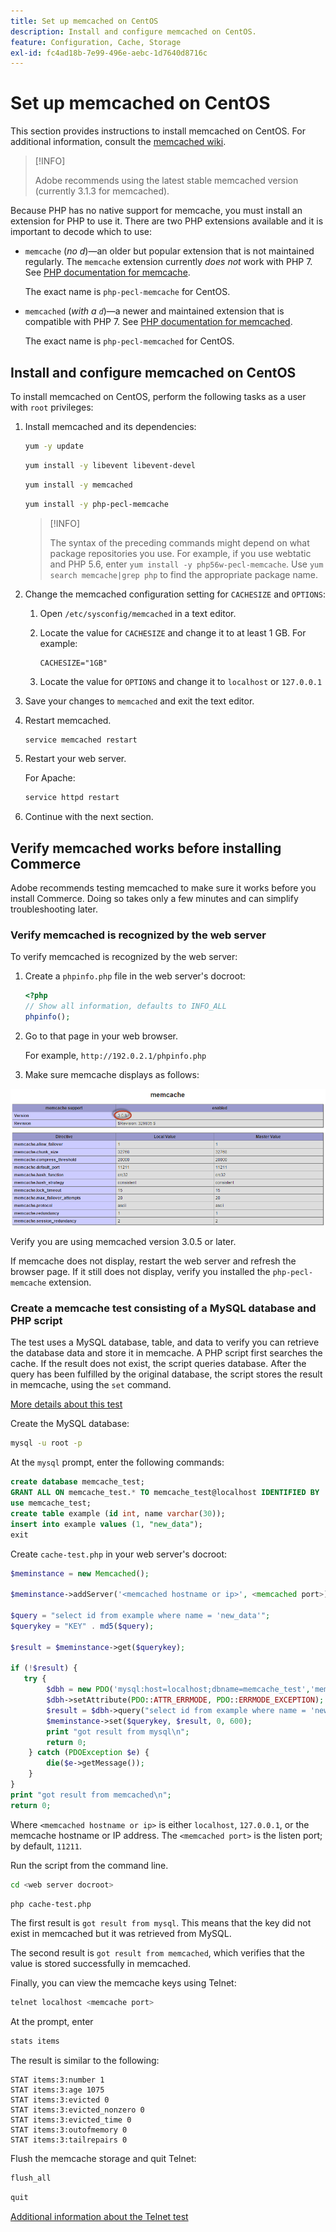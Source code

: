 ```yaml
---
title: Set up memcached on CentOS
description: Install and configure memcached on CentOS.
feature: Configuration, Cache, Storage
exl-id: fc4ad18b-7e99-496e-aebc-1d7640d8716c
---
```

# Set up memcached on CentOS

This section provides instructions to install memcached on CentOS. For additional information, consult the [memcached wiki](https://github.com/memcached/old-wiki).

>[!INFO]
>
>Adobe recommends using the latest stable memcached version (currently 3.1.3 for memcached).

Because PHP has no native support for memcache, you must install an extension for PHP to use it. There are two PHP extensions available and it is important to decode which to use:

- `memcache` (_no d_)—an older but popular extension that is not maintained regularly. 
The `memcache` extension currently _does not_ work with PHP 7. See [PHP documentation for memcache](https://www.php.net/manual/en/book.memcache.php).

   The exact name is `php-pecl-memcache` for CentOS.

- `memcached` (_with a `d`_)—a newer and maintained extension that is compatible with PHP 7. See [PHP documentation for memcached](https://www.php.net/manual/en/book.memcached.php).

   The exact name is `php-pecl-memcached` for CentOS.

## Install and configure memcached on CentOS

To install memcached on CentOS, perform the following tasks as a user with `root` privileges:

1. Install memcached and its dependencies:

   ```bash
   yum -y update
   ```

   ```bash
   yum install -y libevent libevent-devel
   ```

   ```bash
   yum install -y memcached
   ```

   ```bash
   yum install -y php-pecl-memcache
   ```

   >[!INFO]
   >
   >The syntax of the preceding commands might depend on what package repositories you use. For example, if you use webtatic and PHP 5.6, enter `yum install -y php56w-pecl-memcache`. Use `yum search memcache|grep php` to find the appropriate package name.


1. Change the memcached configuration setting for `CACHESIZE` and `OPTIONS`:

    1. Open `/etc/sysconfig/memcached` in a text editor.
    1. Locate the value for `CACHESIZE` and change it to at least 1 GB. For example:

        ```config
        CACHESIZE="1GB"
        ```

    1. Locate the value for `OPTIONS` and change it to `localhost` or `127.0.0.1`

1. Save your changes to `memcached` and exit the text editor.
1. Restart memcached.

   ```bash
   service memcached restart
   ```

1. Restart your web server.

   For Apache:

   ```bash
   service httpd restart
   ```

1. Continue with the next section.

## Verify memcached works before installing Commerce

Adobe recommends testing memcached to make sure it works before you install Commerce. Doing so takes only a few minutes and can simplify troubleshooting later.

### Verify memcached is recognized by the web server

To verify memcached is recognized by the web server:

1. Create a `phpinfo.php` file in the web server's docroot:

   ```php
   <?php
   // Show all information, defaults to INFO_ALL
   phpinfo();
   ```

1. Go to that page in your web browser.

   For example, `http://192.0.2.1/phpinfo.php`

1. Make sure memcache displays as follows:

  ![Confirm memcache is recognized by the web server](../../assets/configuration/memcache.png)

  Verify you are using memcached version 3.0.5 or later.

  If memcache does not display, restart the web server and refresh the browser page. If it still does not display, verify you installed the `php-pecl-memcache` extension.

### Create a memcache test consisting of a MySQL database and PHP script

The test uses a MySQL database, table, and data to verify you can retrieve the database data and store it in memcache. A PHP script first searches the cache. If the result does not exist, the script queries database. After the query has been fulfilled by the original database, the script stores the result in memcache, using the `set` command.

[More details about this test](https://www.digitalocean.com/community/tutorials/how-to-install-and-use-memcache-on-ubuntu-12-04)

Create the MySQL database:

```bash
mysql -u root -p
```

At the `mysql` prompt, enter the following commands:

```sql
create database memcache_test;
GRANT ALL ON memcache_test.* TO memcache_test@localhost IDENTIFIED BY 'memcache_test';
use memcache_test;
create table example (id int, name varchar(30));
insert into example values (1, "new_data");
exit
```

Create `cache-test.php` in your web server's docroot:

```php
$meminstance = new Memcached();

$meminstance->addServer('<memcached hostname or ip>', <memcached port>);

$query = "select id from example where name = 'new_data'";
$querykey = "KEY" . md5($query);

$result = $meminstance->get($querykey);

if (!$result) {
   try {
        $dbh = new PDO('mysql:host=localhost;dbname=memcache_test','memcache_test','memcache_test');
        $dbh->setAttribute(PDO::ATTR_ERRMODE, PDO::ERRMODE_EXCEPTION);
        $result = $dbh->query("select id from example where name = 'new_data'")->fetch();
        $meminstance->set($querykey, $result, 0, 600);
        print "got result from mysql\n";
        return 0;
    } catch (PDOException $e) {
        die($e->getMessage());
    }
}
print "got result from memcached\n";
return 0;
```

Where `<memcached hostname or ip>` is either `localhost`, `127.0.0.1`, or the memcache hostname or IP address. The `<memcached port>` is the listen port; by default, `11211`.

Run the script from the command line.

```bash
cd <web server docroot>
```

```bash
php cache-test.php
```

The first result is `got result from mysql`. This means that the key did not exist in memcached but it was retrieved from MySQL.

The second result is `got result from memcached`, which verifies that the value is stored successfully in memcached.

Finally, you can view the memcache keys using Telnet:

```bash
telnet localhost <memcache port>
```

At the prompt, enter

```bash
stats items
```

The result is similar to the following:

```
STAT items:3:number 1
STAT items:3:age 1075
STAT items:3:evicted 0
STAT items:3:evicted_nonzero 0
STAT items:3:evicted_time 0
STAT items:3:outofmemory 0
STAT items:3:tailrepairs 0
```

Flush the memcache storage and quit Telnet:

```bash
flush_all
```

```bash
quit
```

[Additional information about the Telnet test](https://darkcoding.net/software/memcached-list-all-keys/)
